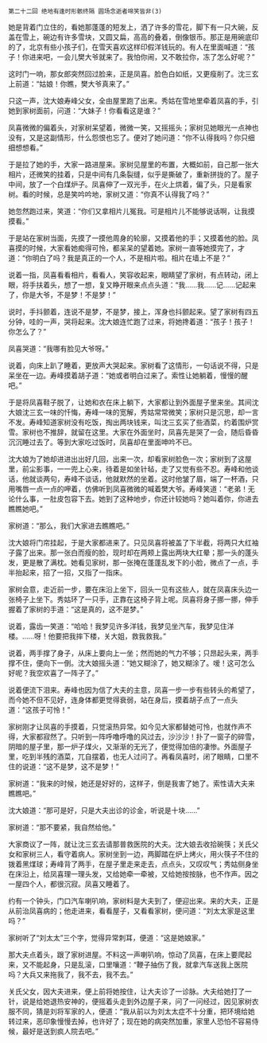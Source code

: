     第二十二回 绝地有逢时形骸终隔 圆场念逝者啼笑皆非(3) 

   她是背着门立住的，看她那蓬蓬的短发上，洒了许多的雪花，脚下有一只大碗，反盖在雪上，碗边有许多雪块，又圆又扁，高高的叠着，倒像银币。那正是用碗底印的了，北京有些小孩子们，在雪天喜欢这样印假洋钱玩的。有人在里面喊道：“孩子！你进来吧，一会儿樊大爷就来了。我怕你闹，又不敢拉你，冻了怎么好呢？”

   这时门一响，那女郎突然回过脸来，正是凤喜。脸色白如纸，又更瘦削了。沈三玄上前道：“姑娘！你瞧，樊大爷真来了。”

   只这一声，沈大娘寿峰父女，全由屋里跑了出来。秀姑在雪地里牵着凤喜的手，引她到家树面前，问道：“大妹子！你看看这是谁？”

   凤喜微微的偏着头，对家树呆望着，微微一笑，又摇摇头；家树见她眼光一点神也没有，又是这副情形，什么怨恨也忘了。便对了她问道：“你不认得我吗？你只细细想想看。”

   于是拉了她的手，大家一路进屋来。家树见屋里的布置，大概如前，自己那一张大相片，还微笑的挂着，只是中间有几条裂缝，似乎是撕破了，重新拼拢的了。屋子中间，放了一个白煤炉子。凤喜伸了一双光手，在火上烘着，偏了头，只是看家树。看的时候，总是笑吟吟地，家树又道：“你真不认得我了吗？”

   她忽然跑过来，笑道：“你们又拿相片儿冤我。可是相片儿不能够说话啊，让我摸摸看。”

   于是站在家树当面，先摸了一摸他周身的轮廓，又摸着他的手；又摸着他的脸。凤喜摸的时候，大家看她痴得可怜，都呆呆的望着她。家树一直等她摸完了，才道：“你明白了吗？我是真正的一个人，不是相片啦。相片在墙上不是？”

   说着一指，凤喜看看相片，看看人，笑容收起来，眼睛望了家树，有点转动，闭上眼，将手扶着头，想了一想，复又睁开眼来点点头道：“我……我……记……记起来了，你是大爷，不是梦！不是梦！”

   说时，手抖颤着，连说不是梦，不是梦，接上，浑身也抖颤起来。望了家树有四五分钟，哇的一声，哭将起来。沈大娘连忙跑了过来，将她搀着道：“孩子！孩子！你怎么了？”

   凤喜哭道：“我哪有脸见大爷呀。”

   说着，向床上趴了睡着，更放声大哭起来。家树看了这情形，一句话说不得，只是呆坐在一边。寿峰摸着胡子道：“她或者明白过来了。索性让她躺着，慢慢的醒吧。”

   于是将凤喜鞋子脱了，让她和衣在床上躺下，大家都让到外面屋子里来坐。其间沈大娘沈三玄一味的忏悔，寿峰一味的宽解，秀姑常常微笑；家树只是沉思，却一言不发。寿峰知道家树没有吃饭，掏出两块钱来，叫沈三玄买了些酒菜，约着围炉赏雪。家树也不推辞，就留在这里。大家在外面坐时，凤喜先是哭了一会，随后昏昏沉沉睡过去了。等到大家吃过饭时，凤喜却在里面呻吟不已。

   沈大娘为了她却进进出出好几回，出来一次，却看家树脸色一次；家树到了这屋里，前尘影事，一一兜上心来，待着是如坐针毡，走了又觉有些不忍。寿峰和他谈话，他就谈两句，寿峰不谈话，他就默然的坐着。这时他皱了眉，端了一杯酒，只用嘴唇一点一点的呷着，仿佛听到凤喜微微的喊着樊大爷。寿峰笑道：“老弟！无论什么事，一肚皮包容下去。她到了这种地步，你还计较她吗？她叫着你，你进去瞧瞧她吧。”

   家树道：“那么，我们大家进去瞧瞧吧。”

   沈大娘将门帘挂起，于是大家都进来了。只见凤喜将被盖了下半截，将两只大红袖子露了出来。那一张白而瘦的脸，现时却在两颊上露出两块大红晕；那一头的蓬头发，更是散了满枕。她看见家树，那一张掩在蓬蓬乱发下的小脸，微点了一点，手半抬起来，招了一招，又指了一指床。

   家树会意，走近前一步，要在床沿上坐下，回头一见有这些人，就在凤喜床头边一张椅子上坐下。秀姑环了一只手，正靠在这椅子背上呢。凤喜将身子挪一挪，伸手握着了家树的手道：“这是真的，这不是梦。”

   说着，露齿一笑道：“哈哈！我梦见许多洋钱，我梦见坐汽车，我梦见住洋楼。……呀！他要把我摔下楼，关大姐，救我救我。”

   说着，两手撑了身子，从床上要向上一坐；然而她的气力不够；只昂起头来，两手撑不住，便向下一倒。沈大娘摇头道：“她又糊涂了，她又糊涂了。嗳！这可怎么好呢？我空欢喜了一阵子了。”

   说着便流下泪来。寿峰也因为信了大夫的主意，凤喜一步一步有些转头的希望了，而今她不但不见好，连身体都更觉得衰弱，站在身后，摸着胡子点了一点头道：“这孩子可怜！”

   家树刚才让凤喜的手摸着，只觉滚热异常。如今见大家都替她可怜，也就作声不得，大家都寂然了。只听到一阵呼噜呼噜的风过去，沙沙沙！扑了一窗子的碎雪，阴暗的屋子里，那一炉子煤火，又渐渐的无光了，便觉得加倍的凄惨。外面屋子里，吃到半残的酒菜，兀自摆着，也无人过问了。再看凤喜时，闭了眼睛，口里不住的说道：“这不是梦，这不是梦！”

   家树道：“我来的时候，她还是好好的，这样子，倒是我害了她了。索性请大夫来瞧瞧吧。”

   沈大娘道：“那可是好，只是大夫出诊的诊金，听说是十块……”

   家树道：“那不要紧，我自然给他。”

   大家商议了一阵，就让沈三玄去请那普救医院的大夫。沈大娘去收拾碗筷；关氏父女和家树三人，看守着病人。家树坐到一边，两脚踏在炉上烤火，用火筷子不住的拨着黑煤球；寿峰背了两手，在屋子里走来走去，点点头，又叹叹气；秀姑侧身坐在床沿上，给凤喜理一理头发，又给她牵一牵被，又给她按按脉，也不作声。因之一屋四个人，都很沉寂。凤喜又睡着了。

   约有一个钟头，门口汽车喇叭响，家树料是大夫到了，便迎出来。来的大夫，正是从前治凤喜病的；他走进来，看看屋子，又看看家树，便问道：“刘太太家是这里吗？”

   家树听了“刘太太”三个字，觉得异常刺耳，便道：“这是她娘家。”

   那大夫点着头，跟了家树进屋。不料这一声喇叭响，惊动了凤喜，在床上要爬起来，又不能起身，只是乱滚，口里嚷道：“鞭子抽伤了我，就拿汽车送我上医院吗？大兵又来拖我了，我不去，我不去。”

   关氏父女，因大夫进来，便上前将她按住，让大夫诊了一诊脉。大夫给她打了一针，说是给她退热安神的，便摇着头走到外边屋子来，问了一问经过，因见家树衣服不同，猜是刘将军家的人，便道：“我从前以为刘太太症不十分重，把环境给她转过来，恶印象慢慢去掉，也许好了；现在她的病突然加重，家里人恐怕不容易侍候，最好是送到疯人院去吧。”

